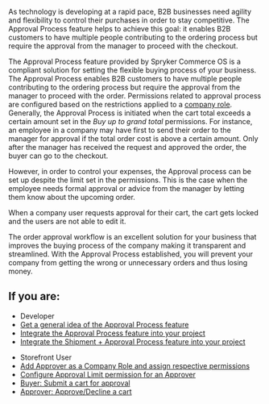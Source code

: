 As technology is developing at a rapid pace, B2B businesses need agility and flexibility to control their purchases in order to stay competitive. The Approval Process feature helps to achieve this goal: it enables B2B customers to have multiple people contributing to the ordering process but require the approval from the manager to proceed with the checkout. 

The Approval Process feature provided by Spryker Commerce OS is a compliant solution for setting the flexible buying process of your business. The Approval Process enables B2B customers to have multiple people contributing to the ordering process but require the approval from the manager to proceed with the order.  Permissions related to approval process are configured based on the restrictions applied to a [company role](https://documentation.spryker.com/docs/company-user-roles-and-permissions-overview). Generally, the Approval Process is initiated when the cart total exceeds a certain amount set in the *Buy up to grand total* permissions. For instance, an employee in a company may have first to send their order to the manager for approval if the total order cost is above a certain amount. Only after the manager has received the request and approved the order, the buyer can go to the checkout.

However, in order to control your expenses, the Approval process can be set up despite the limit set in the permissions. This is the case when the employee needs formal approval or advice from the manager by letting them know about the upcoming order.

When a company user requests approval for their cart, the cart gets locked and the users are not able to edit it.

The order approval workflow is an excellent solution for your business that improves the buying process of the company making it transparent and streamlined. With the Approval Process established, you will prevent your company from getting the wrong or unnecessary orders and thus losing money.

## If you are:

<div class="mr-container">
    <div class="mr-list-container">
        <!-- col1 -->
        <div class="mr-col">
            <ul class="mr-list mr-list-green">
                <li class="mr-title">Developer</li>
                <li><a href="https://documentation.spryker.com/docs/approval-process-feature-overview-202001" class="mr-link">Get a general idea of the Approval Process feature</a></li>
                        <li><a href="https://documentation.spryker.com/docs/approval-process-feature-integration" class="mr-link">Integrate the Approval Process feature into your project</a></li>
               <li><a href="https://documentation.spryker.com/docs/shipment-approval-process-feature-integration" class="mr-link"> Integrate the Shipment + Approval Process feature into your project</a></li>
            </ul>
        </div>
        <!-- col3 -->
        <div class="mr-col">
            <ul class="mr-list mr-list-red">
                <li class="mr-title">Storefront User</li>
               <li><a href="https://documentation.spryker.com/docs/approval-process-shop-guide#creating-the-approver---buyer-with-limit-roles" class="mr-link">Add Approver as a Company Role and assign respective permissions</a></li>
                <li><a href="https://documentation.spryker.com/docs/approval-process-shop-guide#configuring-approve-up-to-grand-total-permission" class="mr-link">Configure Approval Limit permission for an Approver</a></li>
                <li><a href="https://documentation.spryker.com/docs/approval-process-shop-guide#submitting-a-request-for-approval" class="mr-link">Buyer: Submit a cart for approval</a></li>
                <li><a href="https://documentation.spryker.com/docs/approval-process-shop-guide#reviewing-the-request-by-an-approver" class="mr-link">Approver: Approve/Decline a cart</a></li>
                            </ul>
        </div>
    </div>
</div>
        
